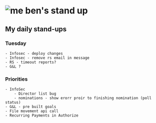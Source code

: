 # ![me](https://avatars2.githubusercontent.com/u/5232044?s=50&v=4) ben's stand up

## My daily stand-ups

### Tuesday

    - Infosec - deploy changes
    - Infosec - remove rs email in message
    - RS - timeout reports?
    - G&L ?
    
### Priorities 
   
    - InfoSec
        - Director list bug
        - nominations - show erorr proir to finishing nomination (poll status)
    - G&L - pre built goals
    - File movement api call
    - Recurring Payments in Authorize
